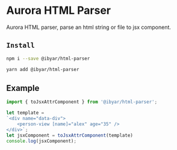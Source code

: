 # Aurora HTML Parser

Aurora HTML parser, parse an html string or file to jsx component.

## `Install`

``` bash
npm i --save @ibyar/html-parser
```

``` bash
yarn add @ibyar/html-parser
```

## Example

```ts
import { toJsxAttrComponent } from '@ibyar/html-parser';

let template = 
`<div name="data-div">
    <person-view [name]="alex" age="35" />
</div>`;
let jsxComponent = toJsxAttrComponent(template)
console.log(jsxComponent);

```
